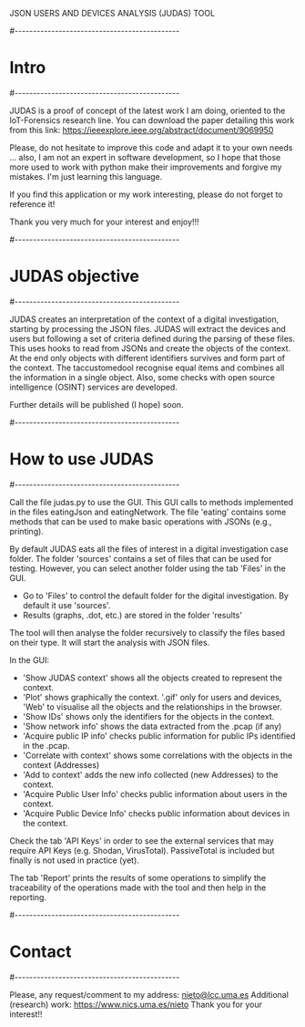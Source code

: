 
JSON USERS AND DEVICES ANALYSIS (JUDAS) TOOL

#---------------------------------------------
# Intro
#---------------------------------------------

JUDAS is a proof of concept of the latest work I am doing, oriented to the IoT-Forensics research line. You can download the paper detailing this work from this link: https://ieeexplore.ieee.org/abstract/document/9069950 

Please, do not hesitate to improve this code and adapt it to your own needs ... also, I am not an expert in software
development, so I hope that those more used to work with python make their improvements and forgive my mistakes. I'm
just learning this language.

If you find this application or my work interesting, please do not forget to reference it!

Thank you very much for your interest and enjoy!!!

#---------------------------------------------
# JUDAS objective
#---------------------------------------------

JUDAS creates an interpretation of the context of a digital investigation, starting by processing the JSON files.
JUDAS will extract the devices and users but following a set of criteria defined during the parsing of these files.
This uses hooks to read from JSONs and create the objects of the context. At the end only objects with different
identifiers survives and form part of the context. The taccustomedool recognise equal items and combines all the information in
a single object. Also, some checks with open source intelligence (OSINT) services are developed.

Further details will be published (I hope) soon.

#---------------------------------------------
# How to use JUDAS
#---------------------------------------------

Call the file judas.py to use the GUI. This GUI calls to methods implemented in the files eatingJson and eatingNetwork.
The file 'eating' contains some methods that can be used to make basic operations with JSONs (e.g., printing).

By default JUDAS eats all the files of interest in a digital investigation case folder. The folder 'sources' contains
a set of files that can be used for testing. However, you can select another folder using the tab 'Files' in the GUI.

- Go to 'Files' to control the default folder for the digital investigation. By default it use 'sources'.
- Results (graphs, .dot, etc.) are stored in the folder 'results'

The tool will then analyse the folder recursively to classify the files based on their type. It will start the analysis
with JSON files.

In the GUI:
- 'Show JUDAS context' shows all the objects created to represent the context.
- 'Plot' shows graphically the context. '.gif' only for users and devices, 'Web' to visualise all the objects and the
   relationships in the browser.
- 'Show IDs' shows only the identifiers for the objects in the context.
- 'Show network info' shows the data extracted from the .pcap (if any)
- 'Acquire public IP info' checks public information for public IPs identified in the .pcap.
- 'Correlate with context' shows some correlations with the objects in the context (Addresses)
- 'Add to context' adds the new info collected (new Addresses) to the context.
- 'Acquire Public User Info' checks public information about users in the context.
- 'Acquire Public Device Info' checks public information about devices in the context.

Check the tab 'API Keys' in order to see the external services that may require API Keys (e.g. Shodan, VirusTotal).
PassiveTotal is included but finally is not used in practice (yet).

The tab 'Report' prints the results of some operations to simplify the traceability of the operations made with the
tool and then help in the reporting.


#---------------------------------------------
# Contact
#---------------------------------------------

Please, any request/comment to my address: nieto@lcc.uma.es
Additional (research) work: https://www.nics.uma.es/nieto
Thank you for your interest!!
